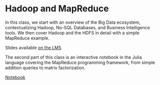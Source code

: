 # Hadoop and MapReduce

In this class, we start with an overview of the Big Data ecosystem,
contextualizing Hadoop, No-SQL Databases, and Business Intelligence tools. We
then cover Hadoop and the HDFS in detail with a simple MapReduce example.

Slides available [on the LMS](https://lms.isae.fr/pluginfile.php/150058/mod_resource/content/1/1901AM-CoursSupaero_IntroBigDataMapReduce.pdf)

The second part of this class is an interactive notebook in the Julia language
covering the MapReduce programming framework, from simple addition queries to matrix factorization.

[Notebook](https://github.com/SupaeroDataScience/OBD/blob/master/notebooks/Introduction%20to%20MapReduce.ipynb)
